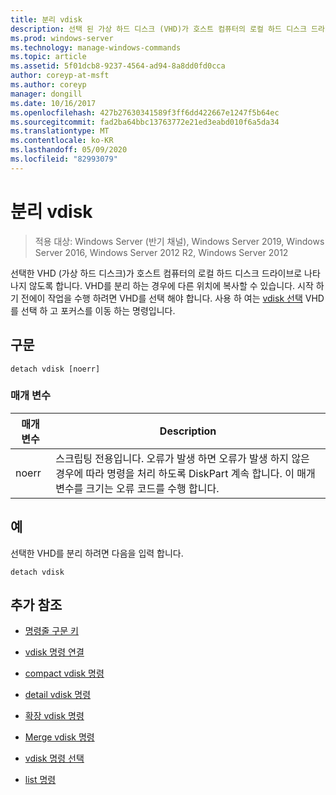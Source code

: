 ```yaml
---
title: 분리 vdisk
description: 선택 된 가상 하드 디스크 (VHD)가 호스트 컴퓨터의 로컬 하드 디스크 드라이브로 나타나지 않도록 하는 detach vdisk 명령에 대 한 참조 항목입니다.
ms.prod: windows-server
ms.technology: manage-windows-commands
ms.topic: article
ms.assetid: 5f01dcb8-9237-4564-ad94-8a8dd0fd0cca
author: coreyp-at-msft
ms.author: coreyp
manager: dongill
ms.date: 10/16/2017
ms.openlocfilehash: 427b27630341589f3ff6dd422667e1247f5b64ec
ms.sourcegitcommit: fad2ba64bbc13763772e21ed3eabd010f6a5da34
ms.translationtype: MT
ms.contentlocale: ko-KR
ms.lasthandoff: 05/09/2020
ms.locfileid: "82993079"
---
```

# <a name="detach-vdisk"></a>분리 vdisk

> 적용 대상: Windows Server (반기 채널), Windows Server 2019, Windows Server 2016, Windows Server 2012 R2, Windows Server 2012

선택한 VHD (가상 하드 디스크)가 호스트 컴퓨터의 로컬 하드 디스크 드라이브로 나타나지 않도록 합니다. VHD를 분리 하는 경우에 다른 위치에 복사할 수 있습니다. 시작 하기 전에이 작업을 수행 하려면 VHD를 선택 해야 합니다. 사용 하 여는 [vdisk 선택](select-vdisk.md) VHD를 선택 하 고 포커스를 이동 하는 명령입니다.


## <a name="syntax"></a>구문

```
detach vdisk [noerr]
```

### <a name="parameters"></a>매개 변수

| 매개 변수 | Description |
| --------- | ----------- |
| noerr | 스크립팅 전용입니다. 오류가 발생 하면 오류가 발생 하지 않은 경우에 따라 명령을 처리 하도록 DiskPart 계속 합니다. 이 매개 변수를 크기는 오류 코드를 수행 합니다. |

## <a name="examples"></a>예

선택한 VHD를 분리 하려면 다음을 입력 합니다.

```
detach vdisk
```

## <a name="additional-references"></a>추가 참조

- [명령줄 구문 키](command-line-syntax-key.md)

- [vdisk 명령 연결](attach-vdisk.md)

- [compact vdisk 명령](compact-vdisk.md)

- [detail vdisk 명령](detail-vdisk.md)

- [확장 vdisk 명령](expand-vdisk.md)

- [Merge vdisk 명령](merge-vdisk.md)

- [vdisk 명령 선택](select-vdisk.md)

- [list 명령](list.md)
